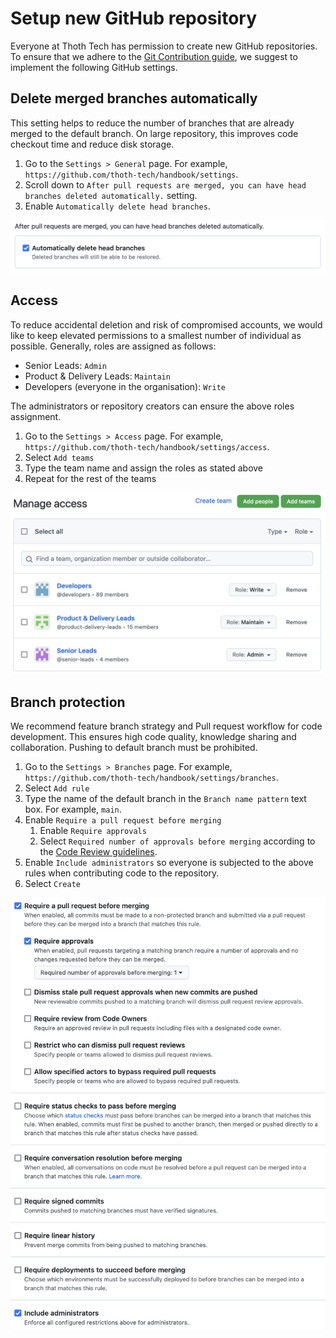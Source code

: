 # Setup new GitHub repository

Everyone at Thoth Tech has permission to create new GitHub repositories. To ensure that we adhere to
the
[Git Contribution guide](https://github.com/thoth-tech/handbook/blob/main/docs/processes/quality-assurance/git-contribution-guide.md),
we suggest to implement the following GitHub settings.

## Delete merged branches automatically

This setting helps to reduce the number of branches that are already merged to the default
branch. On large repository, this improves code checkout time and reduce disk storage.

1. Go to the `Settings > General` page. For example,
   `https://github.com/thoth-tech/handbook/settings`.
1. Scroll down to
   `After pull requests are merged, you can have head branches deleted automatically.` setting.
1. Enable `Automatically delete head branches`.

![delete merged branches](images/delete-merged-branches.png)

## Access

To reduce accidental deletion and risk of compromised accounts, we would like to keep elevated
permissions to a smallest number of individual as possible. Generally, roles are assigned as
follows:

- Senior Leads: `Admin`
- Product & Delivery Leads: `Maintain`
- Developers (everyone in the organisation): `Write`

The administrators or repository creators can ensure the above roles assignment.

1. Go to the `Settings > Access` page. For example,
   `https://github.com/thoth-tech/handbook/settings/access`.
1. Select `Add teams`
1. Type the team name and assign the roles as stated above
1. Repeat for the rest of the teams

![team access](images/team-access.png)

## Branch protection

We recommend feature branch strategy and Pull request workflow for code development. This ensures
high code quality, knowledge sharing and collaboration. Pushing to default branch must be
prohibited.

1. Go to the `Settings > Branches` page. For example,
   `https://github.com/thoth-tech/handbook/settings/branches`.
1. Select `Add rule`
1. Type the name of the default branch in the `Branch name pattern` text box. For example, `main`.
1. Enable `Require a pull request before merging`
   1. Enable `Require approvals`
   1. Select `Required number of approvals before merging` according to the
      [Code Review guidelines](https://github.com/thoth-tech/handbook/blob/main/docs/processes/quality-assurance/git-contribution-guide.md#required-approvals).
1. Enable `Include administrators` so everyone is subjected to the above rules when contributing
   code to the repository.
1. Select `Create`

![branch protection](images/branch-protection.png)
